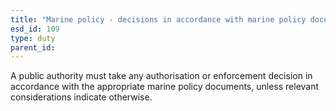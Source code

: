```yaml
---
title: "Marine policy - decisions in accordance with marine policy documents"
esd_id: 109
type: duty
parent_id:  
---
```


A public authority must take any authorisation or enforcement decision in accordance with the appropriate marine policy documents, unless relevant considerations indicate otherwise.

